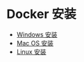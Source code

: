 # Docker 安装

- [Windows 安装](Windows/README.md)
- [Mac OS 安装](MacOS/README.md)
- [Linux 安装](Linux/README.md)